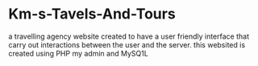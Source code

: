 # Km-s-Tavels-And-Tours
a travelling agency website created to have a user friendly interface that carry out interactions between the user and the server. 
this websited is created using PHP my admin and MySQ1L
